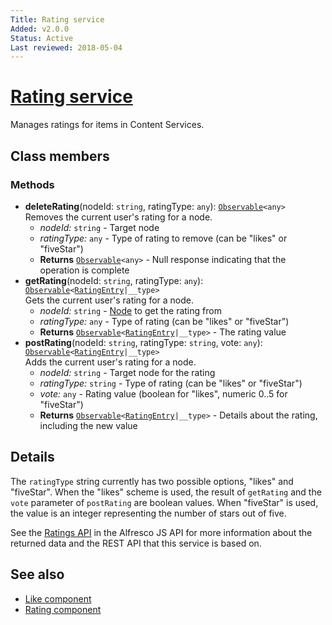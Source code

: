 ```yaml
---
Title: Rating service
Added: v2.0.0
Status: Active
Last reviewed: 2018-05-04
---
```


# [Rating service](../../../lib/content-services/src/lib/social/services/rating.service.ts "Defined in rating.service.ts")

Manages ratings for items in Content Services.

## Class members

### Methods

-   **deleteRating**(nodeId: `string`, ratingType: `any`): [`Observable`](http://reactivex.io/documentation/observable.html)`<any>`<br/>
    Removes the current user's rating for a node.
    -   _nodeId:_ `string`  - Target node
    -   _ratingType:_ `any`  - Type of rating to remove (can be "likes" or "fiveStar")
    -   **Returns** [`Observable`](http://reactivex.io/documentation/observable.html)`<any>` - Null response indicating that the operation is complete
-   **getRating**(nodeId: `string`, ratingType: `any`): [`Observable`](http://reactivex.io/documentation/observable.html)`<`[`RatingEntry`](https://github.com/Alfresco/alfresco-js-api/blob/develop/src/api/content-rest-api/docs/RatingEntry.md)`|__type>`<br/>
    Gets the current user's rating for a node.
    -   _nodeId:_ `string`  - [Node](https://github.com/Alfresco/alfresco-js-api/blob/develop/src/api/content-rest-api/docs/Node.md) to get the rating from
    -   _ratingType:_ `any`  - Type of rating (can be "likes" or "fiveStar")
    -   **Returns** [`Observable`](http://reactivex.io/documentation/observable.html)`<`[`RatingEntry`](https://github.com/Alfresco/alfresco-js-api/blob/develop/src/api/content-rest-api/docs/RatingEntry.md)`|__type>` - The rating value
-   **postRating**(nodeId: `string`, ratingType: `string`, vote: `any`): [`Observable`](http://reactivex.io/documentation/observable.html)`<`[`RatingEntry`](https://github.com/Alfresco/alfresco-js-api/blob/develop/src/api/content-rest-api/docs/RatingEntry.md)`|__type>`<br/>
    Adds the current user's rating for a node.
    -   _nodeId:_ `string`  - Target node for the rating
    -   _ratingType:_ `string`  - Type of rating (can be "likes" or "fiveStar")
    -   _vote:_ `any`  - Rating value (boolean for "likes", numeric 0..5 for "fiveStar")
    -   **Returns** [`Observable`](http://reactivex.io/documentation/observable.html)`<`[`RatingEntry`](https://github.com/Alfresco/alfresco-js-api/blob/develop/src/api/content-rest-api/docs/RatingEntry.md)`|__type>` - Details about the rating, including the new value

## Details

The `ratingType` string currently has two possible options, "likes"
and "fiveStar". When the "likes" scheme is used, the result of
`getRating` and the `vote` parameter of `postRating` are boolean
values. When "fiveStar" is used, the value is an integer representing
the number of stars out of five.

See the [Ratings API](https://github.com/Alfresco/alfresco-js-api/blob/master/src/alfresco-core-rest-api/docs/RatingsApi.md)
in the Alfresco JS API for more information about the returned data and the
REST API that this service is based on.

## See also

-   [Like component](../components/like.component.md)
-   [Rating component](../components/rating.component.md)
